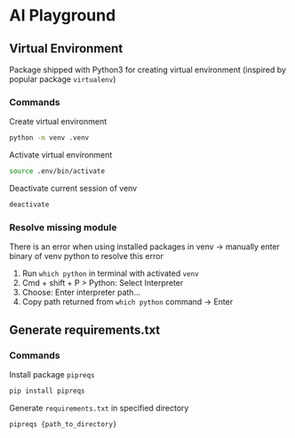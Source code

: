 # AI Playground

## Virtual Environment

Package shipped with Python3 for creating virtual environment (inspired by popular package `virtualenv`)

### Commands

Create virtual environment

```bash
python -m venv .venv
```

Activate virtual environment

```bash
source .env/bin/activate
```

Deactivate current session of venv

```bash
deactivate
```

### Resolve missing module

There is an error when using installed packages in venv -> manually enter binary of venv python to resolve this error

1. Run `which python` in terminal with activated `venv`
2. Cmd + shift + P > Python: Select Interpreter
3. Choose: Enter interpreter path...
4. Copy path returned from `which python` command -> Enter

## Generate requirements.txt

### Commands

Install package `pipreqs`

```bash
pip install pipreqs
```

Generate `requirements.txt` in specified directory

```bash
pipreqs {path_to_directory}
```
